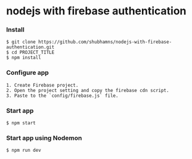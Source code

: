 # nodejs with firebase authentication

### Install

    $ git clone https://github.com/shubhamns/nodejs-with-firebase-authentication.git
    $ cd PROJECT_TITLE
    $ npm install
   
### Configure app
   
    1. Create Firebase project.
    2. Open the project setting and copy the firebase cdn script.
    3. Paste to the `config/firebase.js` file.
    
### Start app
    $ npm start
    
### Start app using Nodemon
    $ npm run dev
